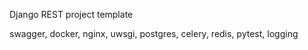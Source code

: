Django REST project template

swagger, 
docker, 
nginx, 
uwsgi, 
postgres, 
celery, 
redis, 
pytest, 
logging
